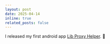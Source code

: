 ```yaml
---
layout: post
date: 2025-04-14
inline: true
related_posts: false
---
```


I released my first android app [Lib Proxy Helper](/projects/lib-proxy-helper-app). 📲
